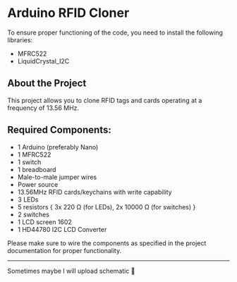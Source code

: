 # Arduino RFID Cloner

To ensure proper functioning of the code, you need to install the following libraries:
- MFRC522
- LiquidCrystal_I2C

## About the Project

This project allows you to clone RFID tags and cards operating at a frequency of 13.56 MHz.

## Required Components:

- 1 Arduino (preferably Nano)
- 1 MFRC522
- 1 switch
- 1 breadboard
- Male-to-male jumper wires
- Power source
- 13.56MHz RFID cards/keychains with write capability
- 3 LEDs
- 5 resistors { 3x 220 Ω (for LEDs), 2x 10000 Ω (for switches) }
- 2 switches
- 1 LCD screen 1602
- 1 HD44780 I2C LCD Converter

Please make sure to wire the components as specified in the project documentation for proper functionality.

---

Sometimes maybe I will upload schematic 🗿
